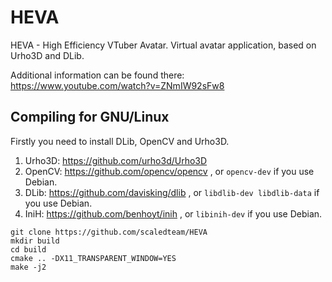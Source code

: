 # HEVA
HEVA - High Efficiency VTuber Avatar. Virtual avatar application, based on Urho3D and DLib.

Additional information can be found there: https://www.youtube.com/watch?v=ZNmIW92sFw8

## Compiling for GNU/Linux
Firstly you need to install DLib, OpenCV and Urho3D.

1. Urho3D: https://github.com/urho3d/Urho3D
2. OpenCV: https://github.com/opencv/opencv , or `opencv-dev` if you use Debian.
3. DLib: https://github.com/davisking/dlib , or `libdlib-dev libdlib-data` if you use Debian.
4. IniH: https://github.com/benhoyt/inih , or `libinih-dev` if you use Debian.

```
git clone https://github.com/scaledteam/HEVA
mkdir build
cd build
cmake .. -DX11_TRANSPARENT_WINDOW=YES
make -j2
```
